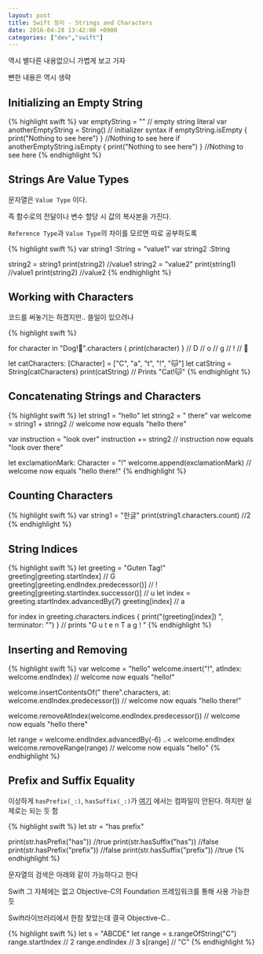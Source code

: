 ```yaml
---
layout: post
title: Swift 정리 - Strings and Characters
date: 2016-04-28 13:42:00 +0900
categories: ["dev","swift"]
--- 
```


역시 별다른 내용없으니 가볍게 보고 가자

뻔한 내용은 역시 생략 

## Initializing an Empty String

{% highlight swift %}
var emptyString = ""               // empty string literal
var anotherEmptyString = String()  // initializer syntax
if emptyString.isEmpty {
    print("Nothing to see here")
}
//Nothing to see here
if anotherEmptyString.isEmpty {
    print("Nothing to see here")
}
//Nothing to see here
{% endhighlight %}

## Strings Are Value Types

문자열은 `Value Type` 이다.

즉 함수로의 전달이나 변수 할당 시 값의 복사본을 가진다.

`Reference Type`과 `Value Type`의 차이를 모르면 따로 공부하도록

{% highlight swift %}
var string1 :String = "value1"
var string2 :String

string2 = string1
print(string2)	//value1
string2 = "value2"
print(string1)	//value1
print(string2)	//value2
{% endhighlight %}

## Working with Characters

코드를 써놓기는 하겠지만.. 쓸일이 있으려나

{% highlight swift %}

for character in "Dog!🐶".characters {
    print(character)
}
// D
// o
// g
// !
// 🐶

let catCharacters: [Character] = ["C", "a", "t", "!", "🐱"]
let catString = String(catCharacters)
print(catString)
// Prints "Cat!🐱"
{% endhighlight %}

## Concatenating Strings and Characters

{% highlight swift %}
let string1 = "hello"
let string2 = " there"
var welcome = string1 + string2
// welcome now equals "hello there"

var instruction = "look over"
instruction += string2
// instruction now equals "look over there"

let exclamationMark: Character = "!"
welcome.append(exclamationMark)
// welcome now equals "hello there!"
{% endhighlight %}

## Counting Characters

{% highlight swift %}
var string1 = "한글"
print(string1.characters.count) //2
{% endhighlight %}

## String Indices

{% highlight swift %}
let greeting = "Guten Tag!"
greeting[greeting.startIndex]
// G
greeting[greeting.endIndex.predecessor()]
// !
greeting[greeting.startIndex.successor()]
// u
let index = greeting.startIndex.advancedBy(7)
greeting[index]
// a

for index in greeting.characters.indices {
    print("\(greeting[index]) ", terminator: "")
}
// prints "G u t e n   T a g ! "
{% endhighlight %}

## Inserting and Removing

{% highlight swift %}
var welcome = "hello"
welcome.insert("!", atIndex: welcome.endIndex)
// welcome now equals "hello!"

welcome.insertContentsOf(" there".characters, at: welcome.endIndex.predecessor())
// welcome now equals "hello there!"

welcome.removeAtIndex(welcome.endIndex.predecessor())
// welcome now equals "hello there"

let range = welcome.endIndex.advancedBy(-6) ..< welcome.endIndex
welcome.removeRange(range)
// welcome now equals "hello"
{% endhighlight %}

## Prefix and Suffix Equality

이상하게 `hasPrefix(_:)`, `hasSuffix(_:)`가 [여기](https://swiftlang.ng.bluemix.net) 에서는 컴파일이 안된다. 하지만 실제로는 되는 듯 함

{% highlight swift %}
let str = "has prefix"

print(str.hasPrefix("has"))	//true
print(str.hasSuffix("has"))	//false
print(str.hasPrefix("prefix")) //false
print(str.hasSuffix("prefix")) //true
{% endhighlight %}

문자열의 검색은 아래와 같이 가능하다고 한다

Swift 그 자체에는 없고 Objective-C의 Foundation 프레임워크를 통해 사용 가능한듯 

Swift라이브러리에서 한참 찾았는데 결국 Objective-C..

{% highlight swift %}
let s = "ABCDE"
let range = s.rangeOfString("C")
range.startIndex                   // 2
range.endIndex                     // 3
s[range]                           // "C"
{% endhighlight %}